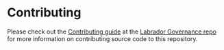 # Contributing

Please check out the [Contributing guide] at the [Labrador Governance repo] for more
information on contributing source code to this repository.

[Contributing guide]: https://github.com/labrador-kennel/governance/blob/master/CONTRIBUTING.md
[Labrador Governance repo]: https://github.com/labrador-kennel/governance

